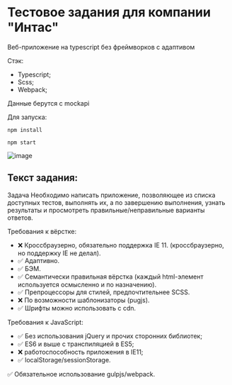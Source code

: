 # Тестовое задания для компании "Интас"

Веб-приложение на typescript без фреймворков с адаптивом

Стэк:
- Typescript;
- Scss;
- Webpack;

Данные берутся с mockapi

Для запуска: 
```
npm install
```
```
npm start
```

![image](https://github.com/ivandnlv/test-for-intas/assets/91759945/9737a184-6fd8-46c0-b95c-3eeb19f1405b)

## Текст задания:

Задача
Необходимо написать приложение, позволяющее из списка доступных тестов, выполнять их,
а по завершению выполнения, узнать результаты и просмотреть правильные/неправильные варианты ответов.

Требования к вёрстке:
- ❌ Кроссбраузерно, обязательно поддержка IE 11. (кроссбраузерно, но поддержку IE не делал).
- ✅ Адаптивно.
- ✅ БЭМ.
- ✅ Семантически правильная вёрстка (каждый html-элемент используется осмысленно и по назначению).
- ✅ Препроцессоры для стилей, предпочтительнее SCSS.
- ❌ По возможности шаблонизаторы (pugjs).
- ✅ Шрифты можно использовать с cdn.

Требования к JavaScript:
- ✅ Без использования jQuery и прочих сторонних библиотек;
- ✅ ES6 и выше с транспиляцией в ES5;
- ❌ работоспособность приложения в IE11;
- ✅ localStorage/sessionStorage.

✅ Обязательное использование gulpjs/webpack.
